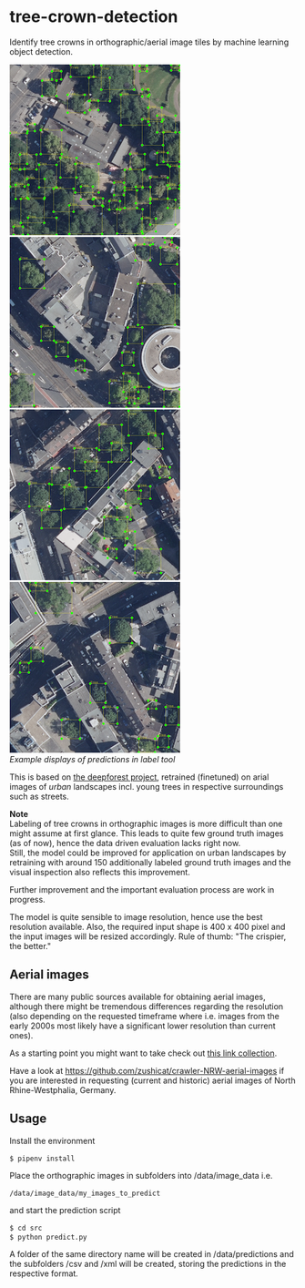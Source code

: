 # tree-crown-detection
Identify tree crowns in orthographic/aerial image tiles by machine learning object detection.    

![](readme_images/detected_tree_crowns_1.png) ![](readme_images/detected_tree_crowns_2.png)    
![](readme_images/detected_tree_crowns_3.png) ![](readme_images/detected_tree_crowns_4.png)    
*Example displays of predictions in label tool*    

This is based on [the deepforest project](https://deepforest.readthedocs.io/en/latest/), retrained (finetuned) on arial images of *urban* landscapes incl. young trees in respective surroundings such as streets.    

**Note**    
Labeling of tree crowns in orthographic images is more difficult than one might assume at first glance. This leads to quite few ground truth images (as of now), hence the data driven evaluation lacks right now.     
Still, the model could be improved for application on urban landscapes by retraining with around 150 additionally labeled ground truth images and the visual inspection also reflects this improvement.    

Further improvement and the important evaluation process are work in progress.     

The model is quite sensible to image resolution, hence use the best resolution available. Also, the required input shape is 400 x 400 pixel and the input images will be resized accordingly. Rule of thumb: "The crispier, the better."    


## Aerial images
There are many public sources available for obtaining aerial images, although there might be tremendous differences regarding the resolution (also depending on the requested timeframe where i.e. images from the early 2000s most likely have a significant lower resolution than current ones).    

As a starting point you might want to take check out [this link collection](https://wiki.openstreetmap.org/wiki/Vertical_Aerial_Photographs).    

Have a look at https://github.com/zushicat/crawler-NRW-aerial-images if you are interested in requesting (current and historic) aerial images of North Rhine-Westphalia, Germany.


## Usage
Install the environment
```
$ pipenv install
```

Place the orthographic images in subfolders into /data/image_data i.e. 
```
/data/image_data/my_images_to_predict
```
and start the prediction script
```
$ cd src
$ python predict.py
```

A folder of the same directory name will be created in /data/predictions and the subfolders /csv and /xml will be created, storing the predictions in the respective format.

